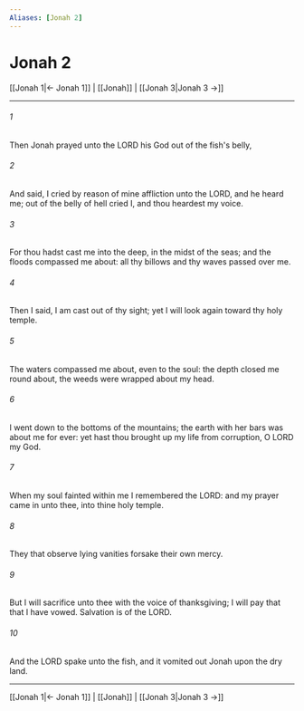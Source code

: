 ```yaml
---
Aliases: [Jonah 2]
---
```

# Jonah 2

[[Jonah 1|← Jonah 1]] | [[Jonah]] | [[Jonah 3|Jonah 3 →]]
***



###### 1 
Then Jonah prayed unto the LORD his God out of the fish's belly, 

###### 2 
And said, I cried by reason of mine affliction unto the LORD, and he heard me; out of the belly of hell cried I, and thou heardest my voice. 

###### 3 
For thou hadst cast me into the deep, in the midst of the seas; and the floods compassed me about: all thy billows and thy waves passed over me. 

###### 4 
Then I said, I am cast out of thy sight; yet I will look again toward thy holy temple. 

###### 5 
The waters compassed me about, even to the soul: the depth closed me round about, the weeds were wrapped about my head. 

###### 6 
I went down to the bottoms of the mountains; the earth with her bars was about me for ever: yet hast thou brought up my life from corruption, O LORD my God. 

###### 7 
When my soul fainted within me I remembered the LORD: and my prayer came in unto thee, into thine holy temple. 

###### 8 
They that observe lying vanities forsake their own mercy. 

###### 9 
But I will sacrifice unto thee with the voice of thanksgiving; I will pay that that I have vowed. Salvation is of the LORD. 

###### 10 
And the LORD spake unto the fish, and it vomited out Jonah upon the dry land.

***
[[Jonah 1|← Jonah 1]] | [[Jonah]] | [[Jonah 3|Jonah 3 →]]
